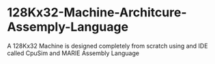 # 128Kx32-Machine-Architcure-Assemply-Language
A 128Kx32 Machine is designed completely from scratch using and IDE called CpuSim and MARIE  Assembly Language 
